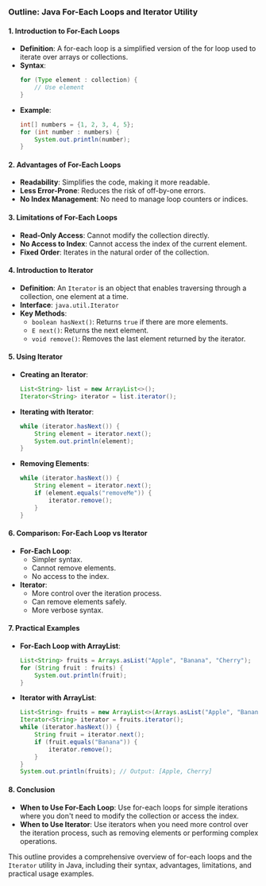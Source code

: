 ### Outline: Java For-Each Loops and Iterator Utility

#### 1. Introduction to For-Each Loops
   - **Definition**: A for-each loop is a simplified version of the for loop used to iterate over arrays or collections.
   - **Syntax**:
     ```java
     for (Type element : collection) {
         // Use element
     }
     ```
   - **Example**:
     ```java
     int[] numbers = {1, 2, 3, 4, 5};
     for (int number : numbers) {
         System.out.println(number);
     }
     ```

#### 2. Advantages of For-Each Loops
   - **Readability**: Simplifies the code, making it more readable.
   - **Less Error-Prone**: Reduces the risk of off-by-one errors.
   - **No Index Management**: No need to manage loop counters or indices.

#### 3. Limitations of For-Each Loops
   - **Read-Only Access**: Cannot modify the collection directly.
   - **No Access to Index**: Cannot access the index of the current element.
   - **Fixed Order**: Iterates in the natural order of the collection.

#### 4. Introduction to Iterator
   - **Definition**: An `Iterator` is an object that enables traversing through a collection, one element at a time.
   - **Interface**: `java.util.Iterator`
   - **Key Methods**:
     - `boolean hasNext()`: Returns `true` if there are more elements.
     - `E next()`: Returns the next element.
     - `void remove()`: Removes the last element returned by the iterator.

#### 5. Using Iterator
   - **Creating an Iterator**:
     ```java
     List<String> list = new ArrayList<>();
     Iterator<String> iterator = list.iterator();
     ```
   - **Iterating with Iterator**:
     ```java
     while (iterator.hasNext()) {
         String element = iterator.next();
         System.out.println(element);
     }
     ```
   - **Removing Elements**:
     ```java
     while (iterator.hasNext()) {
         String element = iterator.next();
         if (element.equals("removeMe")) {
             iterator.remove();
         }
     }
     ```

#### 6. Comparison: For-Each Loop vs Iterator
   - **For-Each Loop**:
     - Simpler syntax.
     - Cannot remove elements.
     - No access to the index.
   - **Iterator**:
     - More control over the iteration process.
     - Can remove elements safely.
     - More verbose syntax.

#### 7. Practical Examples
   - **For-Each Loop with ArrayList**:
     ```java
     List<String> fruits = Arrays.asList("Apple", "Banana", "Cherry");
     for (String fruit : fruits) {
         System.out.println(fruit);
     }
     ```
   - **Iterator with ArrayList**:
     ```java
     List<String> fruits = new ArrayList<>(Arrays.asList("Apple", "Banana", "Cherry"));
     Iterator<String> iterator = fruits.iterator();
     while (iterator.hasNext()) {
         String fruit = iterator.next();
         if (fruit.equals("Banana")) {
             iterator.remove();
         }
     }
     System.out.println(fruits); // Output: [Apple, Cherry]
     ```

#### 8. Conclusion
   - **When to Use For-Each Loop**: Use for-each loops for simple iterations where you don't need to modify the collection or access the index.
   - **When to Use Iterator**: Use iterators when you need more control over the iteration process, such as removing elements or performing complex operations.

This outline provides a comprehensive overview of for-each loops and the `Iterator` utility in Java, including their syntax, advantages, limitations, and practical usage examples.